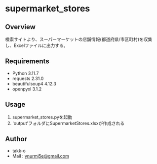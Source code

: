 # supermarket_stores

## Overview
検索サイトより、スーパーマーケットの店舗情報(都道府県/市区町村)を収集し、Excelファイルに出力する。

## Requirements
- Python 3.11.7
- requests 2.31.0
- beautifulsoup4 4.12.3
- openpyxl 3.1.2

## Usage
1. supermarket_stores.pyを起動
1. 'output'フォルダにSupermarketStores.xlsxが作成される

## Author
- takk-o
- Mail : ynurmj5e@gmail.com

